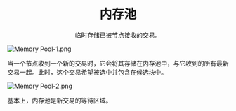 # <center>内存池</center>
<center>临时存储已被节点接收的交易。</center>

![Memory Pool-1.png](img/Memory%20Pool-1%20(1).png)

当一个节点收到一个新的交易时，它会将其存储在内存池中，与它收到的所有最新交易一起。此时，这个交易希望被选中并包含在[候选块](../Candidate%20Block/Candidate%20Block.md)中。

![Memory Pool-2.png](img/Memory%20Pool-2%20(1).png)

基本上，内存池是新交易的等待区域。